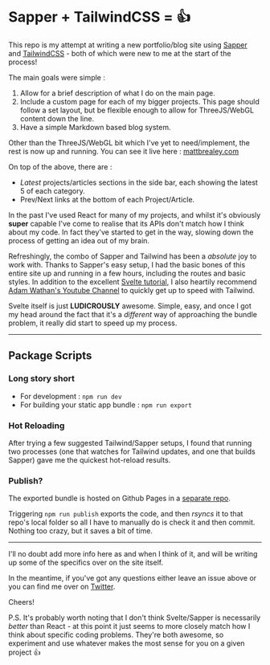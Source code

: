 # Sapper + TailwindCSS = 👍

This repo is my attempt at writing a new portfolio/blog site using [Sapper](https://sapper.svelte.dev/) and [TailwindCSS](https://tailwindcss.com/) - both of which were new to me at the start of the process!

The main goals were simple : 

1. Allow for a brief description of what I do on the main page.
2. Include a custom page for each of my bigger projects. This page should follow a set layout, but be flexible enough to allow for ThreeJS/WebGL content down the line.
3. Have a simple Markdown based blog system.

Other than the ThreeJS/WebGL bit which I've yet to need/implement, the rest is now up and running. You can see it live here : [mattbrealey.com](https://mattbrealey.com)

On top of the above, there are : 

* _Latest_ projects/articles sections in the side bar, each showing the latest 5 of each category.
* Prev/Next links at the bottom of each Project/Article.

In the past I've used React for many of my projects, and whilst it's obviously __super__ capable I've come to realise that its APIs don't match how I think about my code. In fact they've started to get in the way, slowing down the process of getting an idea out of my brain.

Refreshingly, the combo of Sapper and Tailwind has been a _absolute_ joy to work with. Thanks to Sapper's easy setup, I had the basic bones of this entire site up and running in a few hours, including the routes and basic styles. In addition to the excellent [Svelte tutorial](https://svelte.dev/tutorial/basics), I also heartily recommend [Adam Wathan's Youtube Channel](https://www.youtube.com/channel/UCy1H38XrN7hi7wHSClfXPqQ) to quickly get up to speed with Tailwind.

Svelte itself is just __LUDICROUSLY__ awesome. Simple, easy, and once I got my head around the fact that it's a _different_ way of approaching the bundle problem, it really did start to speed up my process.

---

## Package Scripts

### Long story short 
* For development : `npm run dev`
* For building your static app bundle : `npm run export`

### Hot Reloading
After trying a few suggested Tailwind/Sapper setups, I found that running two processes (one that watches for Tailwind updates, and one that builds Sapper) gave me the quickest hot-reload results.

### Publish?
The exported bundle is hosted on Github Pages in a [separate repo](https://github.com/badgrenola/badgrenola.github.io). 

Triggering `npm run publish` exports the code, and then _rsyncs_ it to that repo's local folder so all I have to manually do is check it and then commit. Nothing too crazy, but it saves a bit of time.

---
I'll no doubt add more info here as and when I think of it, and will be writing up some of the specifics over on the site itself. 

In the meantime, if you've got any questions either leave an issue above or you can find me over on [Twitter](https://twitter.com/badgrenola).

Cheers!

P.S. It's probably worth noting that I don't think Svelte/Sapper is necessarily _better_ than React - at this point it just seems to more closely match how I think about specific coding problems. They're both awesome, so experiment and use whatever makes the most sense for you on a given project 👍
